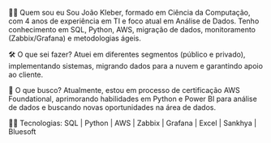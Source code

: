 🧑‍💻 Quem sou eu
Sou João Kleber, formado em Ciência da Computação, com 4 anos de experiência em TI e foco atual em Análise de Dados. Tenho conhecimento em SQL, Python, AWS, migração de dados, monitoramento (Zabbix/Grafana) e metodologias ágeis.

🛠️ O que sei fazer?
Atuei em diferentes segmentos (público e privado), implementando sistemas, migrando dados para a nuvem e garantindo apoio ao cliente.

🎯 O que busco?
Atualmente, estou em processo de certificação AWS Foundational, aprimorando habilidades em Python e Power BI para análise de dados e buscando novas oportunidades na área de dados.

👨‍💻 Tecnologias: 
SQL | Python | AWS | Zabbix | Grafana | Excel | Sankhya | Bluesoft
